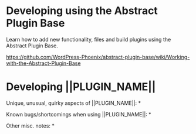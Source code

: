 # Developing using the Abstract Plugin Base

Learn how to add new functionality, files and build plugins using the Abstract Plugin Base.

https://github.com/WordPress-Phoenix/abstract-plugin-base/wiki/Working-with-the-Abstract-Plugin-Base

# Developing ||PLUGIN_NAME||

Unique, unusual, quirky aspects of ||PLUGIN_NAME||:
*

Known bugs/shortcomings when using ||PLUGIN_NAME||:
*

Other misc. notes:
* 

